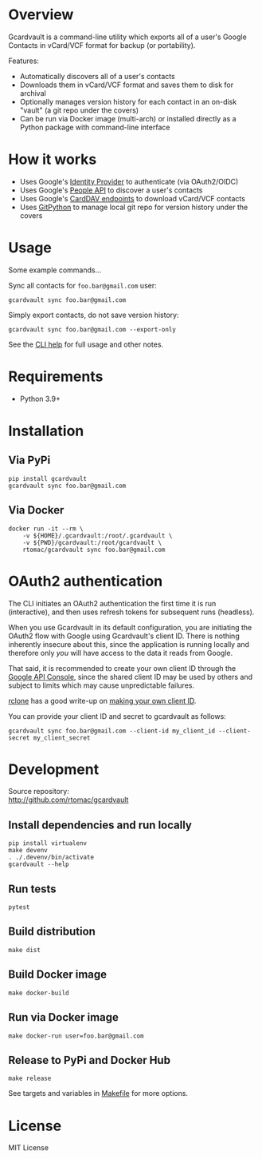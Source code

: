 # Overview

Gcardvault is a command-line utility which exports all of a user's Google Contacts in vCard/VCF format for backup (or portability).

Features:
- Automatically discovers all of a user's contacts
- Downloads them in vCard/VCF format and saves them to disk for archival
- Optionally manages version history for each contact in an on-disk "vault" (a git repo under the covers)
- Can be run via Docker image (multi-arch) or installed directly as a Python package with command-line interface

# How it works

- Uses Google's [Identity Provider](https://developers.google.com/identity/protocols/oauth2) to authenticate (via OAuth2/OIDC)
- Uses Google's [People API](https://developers.google.com/people/api/rest/) to discover a user's contacts
- Uses Google's [CardDAV endpoints](https://developers.google.com/people/carddav) to download vCard/VCF contacts
- Uses [GitPython](https://gitpython.readthedocs.io) to manage local git repo for version history under the covers

# Usage

Some example commands...

Sync all contacts for `foo.bar@gmail.com` user:
```
gcardvault sync foo.bar@gmail.com
```

Simply export contacts, do not save version history:
```
gcardvault sync foo.bar@gmail.com --export-only
```

See the [CLI help](https://github.com/rtomac/gcardvault/blob/main/src/USAGE.txt) for full usage and other notes.

# Requirements

- Python 3.9+

# Installation

## Via PyPi

```
pip install gcardvault
gcardvault sync foo.bar@gmail.com
```

## Via Docker

```
docker run -it --rm \
    -v ${HOME}/.gcardvault:/root/.gcardvault \
    -v ${PWD}/gcardvault:/root/gcardvault \
    rtomac/gcardvault sync foo.bar@gmail.com
```

# OAuth2 authentication

The CLI initiates an OAuth2 authentication the first time it is run (interactive), and then uses refresh tokens for subsequent runs (headless).

When you use Gcardvault in its default configuration, you are initiating the OAuth2 flow with Google using Gcardvault's client ID. There is nothing inherently insecure about this, since the application is running locally and therefore only *you* will have access to the data it reads from Google.

That said, it is recommended to create your own client ID through the [Google API Console](https://console.developers.google.com/), since the shared client ID may be used by others and subject to limits which may cause unpredictable failures.

[rclone](https://rclone.org) has a good write-up on [making your own client ID](https://rclone.org/drive/#making-your-own-client-id).

You can provide your client ID and secret to gcardvault as follows:
```
gcardvault sync foo.bar@gmail.com --client-id my_client_id --client-secret my_client_secret
```

# Development

Source repository:<br>
http://github.com/rtomac/gcardvault

## Install dependencies and run locally
```
pip install virtualenv
make devenv
. ./.devenv/bin/activate
gcardvault --help
```

## Run tests
```
pytest
```

## Build distribution
```
make dist
```

## Build Docker image
```
make docker-build
```

## Run via Docker image
```
make docker-run user=foo.bar@gmail.com
```

## Release to PyPi and Docker Hub
```
make release
```

See targets and variables in [Makefile](https://github.com/rtomac/gcardvault/blob/main/Makefile) for more options.

# License

MIT License
